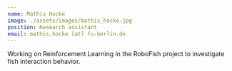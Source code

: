 ```yaml
---
name: Mathis Hocke
image: ./assets/images/mathis_hocke.jpg
position: Research assistant
email: mathis.hocke [at] fu-berlin.de
---
```


Working on Reinforcement Learning in the RoboFish project to investigate fish interaction behavior.

